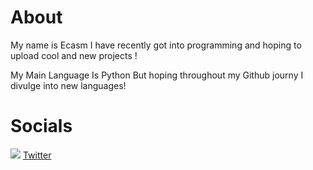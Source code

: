 # About

My name is Ecasm I have recently got into programming and hoping to upload cool and new projects !

My Main Language Is Python But hoping throughout my Github journy I divulge into new languages!


# Socials

![](https://raw.githubusercontent.com/Fweak/Fweak/master/TwitterLogo.png=250x250) [Twitter](http://www.twitter.com/m4tress)

